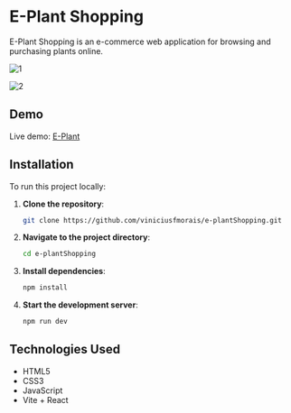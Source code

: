 # E-Plant Shopping

E-Plant Shopping is an e-commerce web application for browsing and purchasing plants online.

![1](https://github.com/user-attachments/assets/1a457ab6-cca3-4edb-828b-690e7086fe99)

![2](https://github.com/user-attachments/assets/d2455a04-4fe2-458b-853d-c9d2051537c2)

## Demo

Live demo: [E-Plant](https://viniciusfmorais.github.io/e-plantShopping/)

## Installation

To run this project locally:

1. **Clone the repository**:
   ```bash
   git clone https://github.com/viniciusfmorais/e-plantShopping.git
   ```
2. **Navigate to the project directory**:
   ```bash
   cd e-plantShopping
   ```
3. **Install dependencies**:
   ```bash
   npm install
   ```
4. **Start the development server**:
   ```bash
   npm run dev
   ```

## Technologies Used

- HTML5
- CSS3
- JavaScript
- Vite + React
